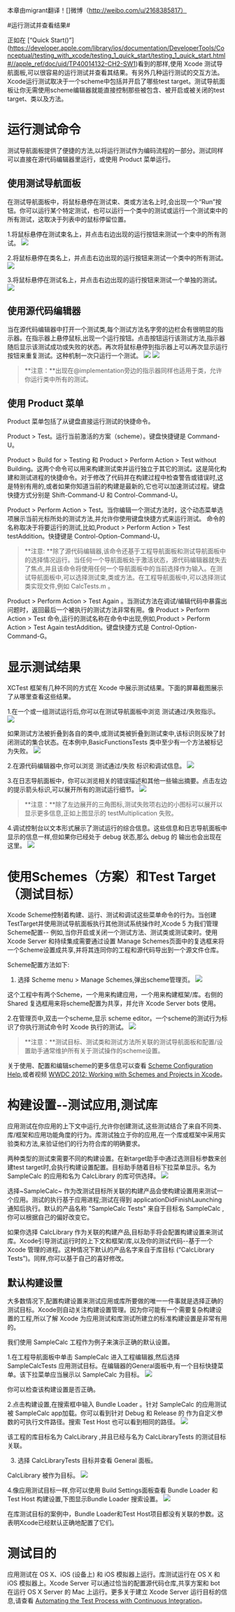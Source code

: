 本章由migrant翻译！[]微博（http://weibo.com/u/2168385817） 

#运行测试并查看结果#

正如在 [“Quick Start()”] (https://developer.apple.com/library/ios/documentation/DeveloperTools/Conceptual/testing_with_xcode/testing_1_quick_start/testing_1_quick_start.html#//apple_ref/doc/uid/TP40014132-CH2-SW1)看到的那样,使用 Xcode 测试导航面板,可以很容易的运行测试并查看其结果。有另外几种运行测试的交互方法。Xcode运行测试取决于一个scheme中包括并开启了哪些test target。测试导航面板让你无需使用scheme编辑器就能直接控制那些被包含、被开启或被关闭的test target、类以及方法。

# 运行测试命令 #

测试导航面板提供了便捷的方法,以将运行测试作为编码流程的一部分。测试同样可以直接在源代码编辑器里运行，或使用 Product 菜单运行。 

## 使用测试导航面板 ##

在测试导航面板中，将鼠标悬停在测试束、类或方法名上时,会出现一个“Run”按钮。你可以运行某个特定测试，也可以运行一个类中的测试或运行一个测试束中的所有测试，这取决于列表中的鼠标停留位置。

1.将鼠标悬停在测试束名上，并点击右边出现的运行按钮来测试一个束中的所有测试。
![](https://developer.apple.com/library/ios/documentation/DeveloperTools/Conceptual/testing_with_xcode/art/twx-run-bundle_2x.png)

2.将鼠标悬停在类名上，并点击右边出现的运行按钮来测试一个类中的所有测试。
![](https://developer.apple.com/library/ios/documentation/DeveloperTools/Conceptual/testing_with_xcode/art/twx-run-class_2x.png)

3.将鼠标悬停在测试名上，并点击右边出现的运行按钮来测试一个单独的测试。
![](https://developer.apple.com/library/ios/documentation/DeveloperTools/Conceptual/testing_with_xcode/art/twx-run-method_2x.png)

## 使用源代码编辑器 ##
当在源代码编辑器中打开一个测试类,每个测试方法名字旁的边栏会有很明显的指示器。在指示器上悬停鼠标,出现一个运行按钮。点击按钮运行该测试方法,指示器随后显示该测试成功或失败的状态。再次将鼠标悬停到指示器上可以再次显示运行按钮来重复测试。这种机制一次只运行一个测试。
![](https://developer.apple.com/library/ios/documentation/DeveloperTools/Conceptual/testing_with_xcode/art/twx-run_editor_1_2x.png)
![](https://developer.apple.com/library/ios/documentation/DeveloperTools/Conceptual/testing_with_xcode/art/twx-run_editor_2_2x.png)

>**注意：**出现在@implementation旁边的指示器同样也适用于类，允许你运行类中所有的测试。

## 使用 Product 菜单 ##

Product 菜单包括了从键盘直接运行测试的快捷命令。

Product > Test。运行当前激活的方案（scheme）。键盘快捷键是 Command-U。

Product > Build for > Testing 和 Product > Perform Action > Test without Building。这两个命令可以用来构建测试束并运行独立于其它的测试。这是简化构建和测试进程的快捷命令。对于修改了代码并在构建过程中检查警告或错误时,这是特别有用的,或者如果你知道当前的构建是最新的,它也可以加速测试过程。键盘快捷方式分别是 
Shift-Command-U 和 Control-Command-U。

Product > Perform Action > Test。当你编辑一个测试方法时，这个动态菜单选项展示当前光标所处的测试方法,并允许你使用键盘快捷方式来运行测试。 命令的名称取决于将要运行的测试,比如,Product > Perform Action > Test testAddition。快捷键是 Control-Option-Command-U。

>**注意: **除了源代码编辑器,该命令还基于工程导航面板和测试导航面板中的选择情况运行。当任何一个导航面板处于激活状态，源代码编辑器就失去了焦点,并且该命令将使用任何一个导航面板中的当前选择作为输入。在测试导航面板中,可以选择测试束,类或方法。在工程导航面板中,可以选择测试类实现文件,例如 CalcTests.m 。

Product > Perform Action > Test Again <testName>。当测试方法在调试/编辑代码中暴露出问题时，返回最后一个被执行的测试方法非常有用。像 Product > Perform 
Action > Test 命令,运行的测试名称在命令中出现,例如,Product > Perform Action > Test Again testAddition。键盘快捷方式是 Control-Option-Command-G。

# 显示测试结果 #
XCTest 框架有几种不同的方式在 Xcode 中展示测试结果。下面的屏幕截图展示了从哪里查看这些结果。 

1.在一个或一组测试运行后,你可以在测试导航面板中浏览 测试通过/失败指示。
![](https://developer.apple.com/library/ios/documentation/DeveloperTools/Conceptual/testing_with_xcode/art/twx-results-testnav_2x.png)

如果测试方法被折叠到各自的类中,或测试类被折叠到测试束中,该标识则反映了封闭测试的集合状态。在本例中,BasicFunctionsTests 类中至少有一个方法被标记为失败。
![](https://developer.apple.com/library/ios/documentation/DeveloperTools/Conceptual/testing_with_xcode/art/twx-results-testnav-collapsed_2x.png)

2.在源代码编辑器中,你可以浏览 测试通过/失败 标识和调试信息。
![](https://developer.apple.com/library/ios/documentation/DeveloperTools/Conceptual/testing_with_xcode/art/twx-results-srceditor_2x.png)

3.在日志导航面板中，你可以浏览相关的错误描述和其他一些输出摘要。点击左边的提示箭头标识,可以展开所有的测试运行细节。
![](https://developer.apple.com/library/ios/documentation/DeveloperTools/Conceptual/testing_with_xcode/art/twx-log-navigator-results_2x.png)

>**注意：**除了左边展开的三角图标,测试失败项右边的小图标可以展开以显示更多信息,正如上图显示的 testMultiplication 失败。

4.调试控制台以文本形式展示了测试运行的综合信息。这些信息和日志导航面板中显示的信息一样,但如果你已经处于 debug 状态,那么 debug 的 输出也会出现在这里。
![](https://developer.apple.com/library/ios/documentation/DeveloperTools/Conceptual/testing_with_xcode/art/twx-results-dbgconsole_2x.png)

# 使用Schemes（方案）和Test Target（测试目标） #

Xcode Scheme控制着构建、运行、测试和调试这些菜单命令的行为。当创建TestTarget并使用测试导航面板执行其他测试系统操作时,Xcode 5 为我们管理Scheme配置-- 例如,当你开启或关闭一个测试方法、测试类或测试束时。使用 Xcode Server 和持续集成需要通过设置 Manage Schemes页面中的复选框来将一个Scheme设置成共享,并将其连同你的工程和源代码导出到一个源文件仓库。

Scheme配置方法如下:

1. 选择 Scheme menu > Manage Schemes,弹出scheme管理页。
![](https://developer.apple.com/library/ios/documentation/DeveloperTools/Conceptual/testing_with_xcode/art/twx-manage-schemes-sheet_2x.png)

这个工程中有两个Scheme，一个用来构建应用，一个用来构建框架/库。右侧的 Shared 复选框用来将scheme配置为共享，并允许 Xcode Server bots 使用。 

2.在管理页中,双击一个scheme,显示 scheme editor。一个scheme的测试行为标识了你执行测试命令时 Xcode 执行的测试。
![](https://developer.apple.com/library/ios/documentation/DeveloperTools/Conceptual/testing_with_xcode/art/twx-edit%E2%80%93schemes-sheet_2x.png)

>**注意：**测试目标、测试类和测试方法所关联的测试导航面板和配置/设置助手通常维护所有关于测试操作的scheme设置。 

关于使用、配置和编辑scheme的更多信息可以查看 [Scheme Configuration Help](https://developer.apple.com/library/ios/recipes/xcode_help-scheme_editor/_index.html#//apple_ref/doc/uid/TP40010402),或者视频 [WWDC 2012: Working with Schemes and Projects in Xcode](https://developer.apple.com/videos/wwdc/2012/?id=408)。

# 构建设置--测试应用,测试库 #

应用测试在你应用的上下文中运行,允许你创建测试,这些测试结合了来自不同类、库/框架和应用功能角度的行为。库测试独立于你的应用,在一个库或框架中采用实验类和方法,来验证他们的行为符合库的明确要求。

两种类型的测试束需要不同的构建设置。在新target助手中通过选测目标参数来创建test target时,会执行构建设置配置。目标助手随着目标下拉菜单显示。名为SampleCalc 的应用和名为 CalcLibrary 的库可供选择。
![](https://developer.apple.com/library/ios/documentation/DeveloperTools/Conceptual/testing_with_xcode/art/twx-new_target_assistant-targets_2x.png)

选择~SampleCalc~ 作为改测试目标所关联的构建产品会使构建设置用来测试一个应用。测试的执行基于应用进程;测试在得到 applicationDidFinishLaunching 通知后执行。默认的产品名称 "SampleCalc Tests" 来自于目标名 SampleCalc ,你可以根据自己的偏好改变它。

如果你选择 CalcLibrary 作为关联的构建产品,目标助手将会配置构建设置来测试库。Xcode引导测试运行时的上下文和框架/库,以及你的测试代码--基于一个 Xcode 管理的进程。这种情况下默认的产品名字来自于库目标 (“CalcLibrary Tests”)。同样,你可以基于自己的喜好修改。

## 默认构建设置 ##

大多数情况下,配置构建设置来测试应用或库所要做的唯一一件事就是选择正确的测试目标。Xcode则自动关注构建设置管理。因为你可能有一个需要复杂构建设置的工程,所以了解 Xcode 为应用测试和库测试所建立的标准构建设置是非常有用的。

我们使用 SampleCalc 工程作为例子来演示正确的默认设置。

1.在工程导航面板中单击 SampleCalc 进入工程编辑器,然后选择 SampleCalcTests 应用测试目标。在编辑器的General面板中,有一个目标快捷菜单。该下拉菜单应当展示以 SampleCalc 为目标。
![](https://developer.apple.com/library/ios/documentation/DeveloperTools/Conceptual/testing_with_xcode/art/twx-app_library_1_2x.png)

你可以检查该构建设置是否正确。

2.点击构建设置,在搜索框中输入 Bundle Loader 。针对 SampleCalc 的应用测试被 SampleCalc app加载。你可以看到针对 Debug 和 Release 的 作为自定义参数的可执行文件路径。搜索 Test Host 也可以看到相同的路径。
![](https://developer.apple.com/library/ios/documentation/DeveloperTools/Conceptual/testing_with_xcode/art/twx-app_library_2_2x.png)

该工程的库目标名为 CalcLibrary ,并且已经与名为 CalcLibraryTests 的测试目标关联。 

3. 选择 CalcLibraryTests 目标并查看 General 面板。

CalcLibrary 被作为目标。
![](https://developer.apple.com/library/ios/documentation/DeveloperTools/Conceptual/testing_with_xcode/art/twx-app_library_3_2x.png)

4.像应用测试目标一样,你可以使用 Build Settings面板查看 Bundle Loader 和 Test Host 构建设置,下图显示Bundle Loader 搜索设置。
![](https://developer.apple.com/library/ios/documentation/DeveloperTools/Conceptual/testing_with_xcode/art/twx-app_library_4_2x.png)

在库测试目标的案例中，Bundle Loader和Test Host项目都没有关联的参数。这表明Xcode已经默认正确地配置了它们。

# 测试目的 #
应用测试在 OS X、iOS (设备上) 和 iOS 模拟器上运行。库测试运行在 OS X 和 iOS 模拟器上。Xcode Server 可以通过恰当的配置源代码仓库,共享方案和 bot 在运行 OS X Server 的 Mac 上运行。更多关于建立 Xcode Server 运行目标的信息,请查看 [Automating the Test Process with Continuous Integration](https://developer.apple.com/library/ios/documentation/DeveloperTools/Conceptual/testing_with_xcode/testing_6_automating_with_continuous_integration/testing_6_automating_with_continuous_integration.html#//apple_ref/doc/uid/TP40014132-CH7-SW1)。
